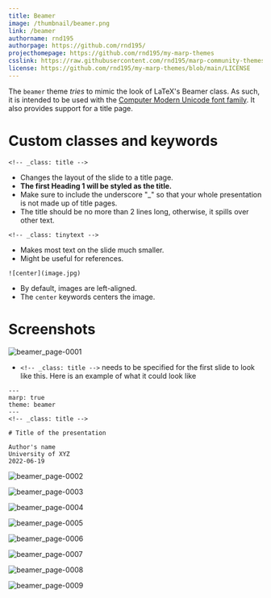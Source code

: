 ```yaml
---
title: Beamer
image: /thumbnail/beamer.png
link: /beamer
authorname: rnd195
authorpage: https://github.com/rnd195/
projecthomepage: https://github.com/rnd195/my-marp-themes
csslink: https://raw.githubusercontent.com/rnd195/marp-community-themes/main/themes/beamer.css
license: https://github.com/rnd195/my-marp-themes/blob/main/LICENSE
---
```


The `beamer` theme *tries* to mimic the look of LaTeX's Beamer class. As such, it is intended to be used with the [Computer Modern Unicode font family](https://ctan.org/pkg/cm-unicode?lang=en). It also provides support for a title page.

# Custom classes and keywords

`<!-- _class: title -->`

- Changes the layout of the slide to a title page.
- **The first Heading 1 will be styled as the title.**
- Make sure to include the underscore "_" so that your whole presentation is not made up of title pages.
- The title should be no more than 2 lines long, otherwise, it spills over other text.

`<!-- _class: tinytext -->`

- Makes most text on the slide much smaller.
- Might be useful for references.

`![center](image.jpg)`

- By default, images are left-aligned.
- The `center` keywords centers the image.

# Screenshots

![beamer_page-0001](/beamer.assets/beamer_page-0001.jpg)

- `<!-- _class: title -->` needs to be specified for the first slide to look like this. Here is an example of what it could look like

```
---
marp: true
theme: beamer
---
<!-- _class: title -->

# Title of the presentation

Author's name
University of XYZ
2022-06-19
```

![beamer_page-0002](/beamer.assets/beamer_page-0002.jpg)

![beamer_page-0003](/beamer.assets/beamer_page-0003.jpg)

![beamer_page-0004](/beamer.assets/beamer_page-0004.jpg)

![beamer_page-0005](/beamer.assets/beamer_page-0005.jpg)

![beamer_page-0006](/beamer.assets/beamer_page-0006.jpg)

![beamer_page-0007](/beamer.assets/beamer_page-0007.jpg)

![beamer_page-0008](/beamer.assets/beamer_page-0008.jpg)

![beamer_page-0009](/beamer.assets/beamer_page-0009.jpg)

